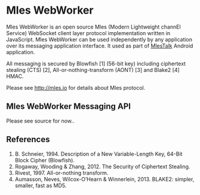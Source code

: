 # Mles WebWorker

Mles WebWorker is an open source Mles (Modern Lightweight channEl Service) WebSocket client layer protocol implementation written in JavaScript. Mles WebWorker can be used independently by any application over its messaging application interface. It used as part of [MlesTalk](http://mles.io/app) Android application.

All messaging is secured by Blowfish [1] (56-bit key) including ciphertext stealing (CTS) [2], All-or-nothing-transform (AONT) [3] and Blake2 [4] HMAC.

Please see http://mles.io for details about Mles protocol.

## Mles WebWorker Messaging API

Please see source for now..

## References

  1. B. Schneier, 1994. Description of a New Variable-Length Key, 64-Bit Block Cipher (Blowfish).
  2. Rogaway, Wooding & Zhang, 2012. The Security of Ciphertext Stealing.
  3. Rivest, 1997. All-or-nothing transform.
  4. Aumasson, Neves, Wilcox-O’Hearn & Winnerlein, 2013. BLAKE2: simpler, smaller, fast as MD5.
